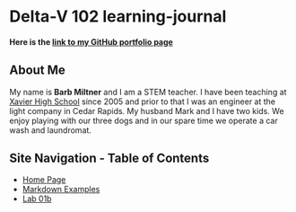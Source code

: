 # Delta-V 102 learning-journal
#### Here is the [link to my GitHub portfolio page](https://github.com/barbmiltner)
## About Me
My name is **Barb Miltner** and I am a STEM teacher. I have been teaching at [Xavier High School](https://www.xaviersaints.org/) since 2005 and prior to that I was an engineer at the light company in Cedar Rapids. My husband Mark and I have two kids. We enjoy playing with our three dogs and in our spare time we operate a car wash and laundromat.
## Site Navigation - Table of Contents
- [Home Page](/README.md)
- [Markdown Examples](/MarkDownExamples.md)
- [Lab 01b](/MainPage.md)
